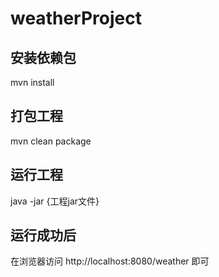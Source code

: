 # weatherProject
## 安装依赖包
mvn install
## 打包工程
mvn clean package
## 运行工程
java -jar {工程jar文件}
## 运行成功后
在浏览器访问 http://localhost:8080/weather 即可
